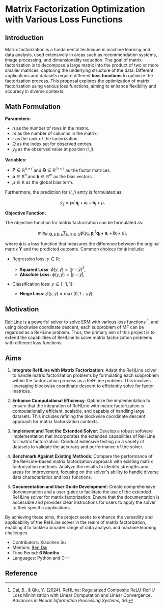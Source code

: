 # Matrix Factorization Optimization with Various Loss Functions

## Introduction

Matrix factorization is a fundamental technique in machine learning and data analysis, used extensively in areas such as recommendation systems, image processing, and dimensionality reduction. The goal of matrix factorization is to decompose a large matrix into the product of two or more smaller matrices, capturing the underlying structure of the data. Different applications and datasets require different **loss functions** to optimize the factorization process. This proposal explores the optimization of matrix factorization using various loss functions, aiming to enhance flexibility and accuracy in diverse contexts.

## Math Formulation

**Parameters:**

- $n$ as the number of rows in the matrix.
- $m$ as the number of columns in the matrix.
- $r$ as the rank of the factorization.
- $\Omega$ as the index set for observed entries.
- $y_{ij}$ as the observed value at position $(i, j)$.

**Variables:**

- $\mathbf{P} \in \mathbb{R}^{n \times r}$ and $\mathbf{Q} \in \mathbb{R}^{m \times r}$ as the factor matrices.
- $\mathbf{a} \in \mathbb{R}^n$ and $\mathbf{b} \in \mathbb{R}^m$ as the bias vectors.
- $\mu \in \mathbb{R}$ as the global bias term. 

Furthermore, the prediction for $(i,j)$ entry is formulated as:

$$
\hat{y}_{ij} = \mathbf{p}_i^\intercal \mathbf{q}_j + \mathbf{a}_i + \mathbf{b}_j + \mu,
$$

**Objective Function:**

The objective function for matrix factorization can be formulated as:

$$
\min_{\mathbf{P}, \mathbf{Q}, \mathbf{a}, \mathbf{b}, \mu} \sum_{(i,j) \in \Omega} \phi(y_{ij}, \mathbf{p}_i^\intercal \mathbf{q}_j + \mathbf{a}_i + \mathbf{b}_j + \mu),
$$

where $\phi$ is a loss function that measures the difference between the original matrix $\mathbf{Y}$ and the predicted outcome. Common choices for $\phi$ include:

- Regression loss: $y \in \mathbb{R}$:
  - **Squared Loss**: $\phi(y, \widehat{y}) = (y - \widehat{y})^2$,
  - **Absolute Loss**: $\phi(y, \widehat{y}) = |y - \widehat{y}|$,

- Classification loss: $y \in \{-1, 1\}$:
  - **Hinge Loss**: $\phi(y, \widehat{y}) = \max(0, 1 - y \widehat{y})$.

## Motivation

[ReHLine](https://rehline-python.readthedocs.io/en/latest/) is a powerful solver to solve ERM with various loss functions [^rehline], and using blockwise coordinate descent, each subproblem of MF can be regarded as a ReHLine problem. Thus, the primary aim of this project is to extend the capabilities of ReHLine to solve matrix factorization problems with different loss functions. 


## Aims

1. **Integrate ReHLine with Matrix Factorization**: Adapt the ReHLine solver to handle matrix factorization problems by formulating each subproblem within the factorization process as a ReHLine problem. This involves leveraging blockwise coordinate descent to efficiently solve for factor matrices.

2. **Enhance Computational Efficiency**: Optimize the implementation to ensure that the integration of ReHLine with matrix factorization is computationally efficient, scalable, and capable of handling large datasets. This includes refining the blockwise coordinate descent approach for matrix factorization contexts.

3. **Implement and Test the Extended Solver**: Develop a robust software implementation that incorporates the extended capabilities of ReHLine for matrix factorization. Conduct extensive testing on a variety of datasets to validate the accuracy and performance of the solver.

4. **Benchmark Against Existing Methods**: Compare the performance of the ReHLine-based matrix factorization approach with existing matrix factorization methods. Analyze the results to identify strengths and areas for improvement, focusing on the solver's ability to handle diverse data characteristics and loss functions.

5. **Documentation and User Guide Development**: Create comprehensive documentation and a user guide to facilitate the use of the extended ReHLine solver for matrix factorization. Ensure that the documentation is accessible and provides clear instructions for users to apply the solver to their specific applications.

By achieving these aims, the project seeks to enhance the versatility and applicability of the ReHLine solver in the realm of matrix factorization, enabling it to tackle a broader range of data analysis and machine learning challenges.

- Contributors: Xiaochen Su
- Mentors: [Ben Dai](https://www.bendai.org/)
- Time Period: **6 Months**
- Languages: Python and C++


## Reference

[^rehline]: Dai, B., & Qiu, Y. (2024).  ReHLine: Regularized Composite ReLU-ReHU Loss Minimization with Linear  Computation and Linear Convergence. *Advances in Neural Information Processing Systems*, *36*.
